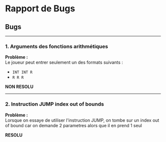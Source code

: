 # Rapport de Bugs

## Bugs

---

### 1. Arguments des fonctions arithmétiques

**Problème :**  
Le joueur peut entrer seulement un des formats suivants :
- `INT INT R`
- `R R R`

**NON RESOLU**  

---

### 2. Instruction JUMP index out of bounds

**Problème :**  
Lorsque on essaye de utiliser l'instruction JUMP,
on tombe sur un index out of bound car on demande 2 parametres alors que
il en prend 1 seul

**RESOLU** 


